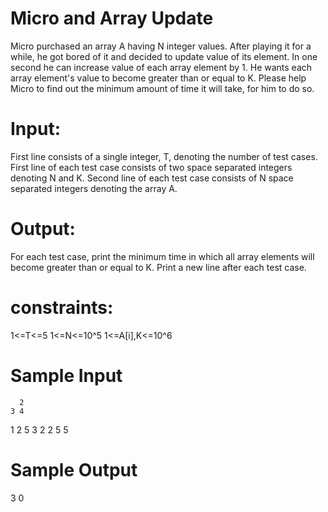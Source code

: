 # Micro and Array Update
Micro purchased an array A having N integer values. After playing it for a while, he got
bored of it and decided to update value of its element. In one second he can increase
value of each array element by 1. He wants each array element's value to become greater
than or equal to K. Please help Micro to find out the minimum amount of time it will take,
for him to do so.
# Input:
First line consists of a single integer, T, denoting the number of test cases.
First line of each test case consists of two space separated integers denoting N and K.
Second line of each test case consists of N space separated integers denoting the array
A.
# Output:
For each test case, print the minimum time in which all array elements will become
greater than or equal to K. Print a new line after each test case.
# constraints:
1<=T<=5
1<=N<=10^5
1<=A[i],K<=10^6

# Sample Input
      2
    3 4
  1 2 5 
    3 2
  2 5 5

# Sample Output
3
0
